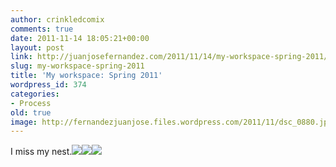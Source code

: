 ```yaml
---
author: crinkledcomix
comments: true
date: 2011-11-14 18:05:21+00:00
layout: post
link: http://juanjosefernandez.com/2011/11/14/my-workspace-spring-2011/
slug: my-workspace-spring-2011
title: 'My workspace: Spring 2011'
wordpress_id: 374
categories:
- Process
old: true
image: http://fernandezjuanjose.files.wordpress.com/2011/11/dsc_0880.jpg
---
```




I miss my nest.[![](http://fernandezjuanjose.files.wordpress.com/2011/11/dsc_0874.jpg)](http://fernandezjuanjose.files.wordpress.com/2011/11/dsc_0874.jpg)[![](http://fernandezjuanjose.files.wordpress.com/2011/11/dsc_0880-e1321294900663.jpg)](http://fernandezjuanjose.files.wordpress.com/2011/11/dsc_0880.jpg)[![](http://fernandezjuanjose.files.wordpress.com/2011/11/dsc_0883-e1321295007949.jpg)](http://fernandezjuanjose.files.wordpress.com/2011/11/dsc_0883.jpg)
